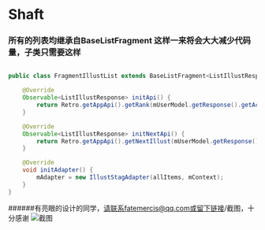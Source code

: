 # Shaft



### 所有的列表均继承自BaseListFragment 这样一来将会大大减少代码量，子类只需要这样
```java

public class FragmentIllustList extends BaseListFragment<ListIllustResponse, IllustStagAdapter, IllustsBean> {

    @Override
    Observable<ListIllustResponse> initApi() {
        return Retro.getAppApi().getRank(mUserModel.getResponse().getAccess_token(), "day_male");
    }

    @Override
    Observable<ListIllustResponse> initNextApi() {
        return Retro.getAppApi().getNextIllust(mUserModel.getResponse().getAccess_token(), nextUrl);
    }

    @Override
    void initAdapter() {
        mAdapter = new IllustStagAdapter(allItems, mContext);
    }
}
```





######有亮眼的设计的同学，请联系fatemercis@qq.com或留下链接/截图，十分感谢
![截图](https://raw.githubusercontent.com/CeuiLiSA/Shaft/master/snap/Screenshot_1554187583.png)
